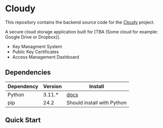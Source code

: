 # Cloudy
This repository contains the backend source code for the [Cloudy](https://github.com/dhrvrc/cloudy) project.

A secure cloud storage application built for [TBA (Some cloud for example: Google Drive or Dropbox)].
- Key Managment System
- Public Key Certificates
- Access Management Dashboard

## Dependencies 
| Dependency | Version     | Install                                   |
|------------|-------------|-------------------------------------------|
| Python     | 3.11.*      | [docs](https://www.python.org/downloads/) |
| pip        | 24.2        | Should install with Python                |

## Quick Start
